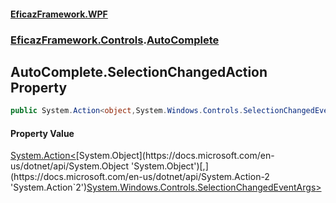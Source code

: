 #### [EficazFramework.WPF](EficazFrameworkWPF.md 'EficazFramework WPF')
### [EficazFramework.Controls](EficazFrameworkWPF.md#EficazFramework.Controls 'EficazFramework.Controls').[AutoComplete](EficazFramework.Controls/AutoComplete.md 'EficazFramework.Controls.AutoComplete')

## AutoComplete.SelectionChangedAction Property

```csharp
public System.Action<object,System.Windows.Controls.SelectionChangedEventArgs> SelectionChangedAction { get; set; }
```

#### Property Value
[System.Action&lt;](https://docs.microsoft.com/en-us/dotnet/api/System.Action-2 'System.Action`2')[System.Object](https://docs.microsoft.com/en-us/dotnet/api/System.Object 'System.Object')[,](https://docs.microsoft.com/en-us/dotnet/api/System.Action-2 'System.Action`2')[System.Windows.Controls.SelectionChangedEventArgs](https://docs.microsoft.com/en-us/dotnet/api/System.Windows.Controls.SelectionChangedEventArgs 'System.Windows.Controls.SelectionChangedEventArgs')[&gt;](https://docs.microsoft.com/en-us/dotnet/api/System.Action-2 'System.Action`2')